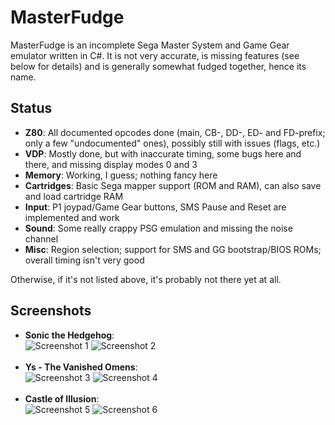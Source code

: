 # MasterFudge
MasterFudge is an incomplete Sega Master System and Game Gear emulator written in C#. It is not very accurate, is missing features (see below for details) and is generally somewhat fudged together, hence its name.

## Status
* __Z80__: All documented opcodes done (main, CB-, DD-, ED- and FD-prefix; only a few "undocumented" ones), possibly still with issues (flags, etc.)
* __VDP__: Mostly done, but with inaccurate timing, some bugs here and there, and missing display modes 0 and 3
* __Memory__: Working, I guess; nothing fancy here
* __Cartridges__: Basic Sega mapper support (ROM and RAM), can also save and load cartridge RAM 
* __Input__: P1 joypad/Game Gear buttons, SMS Pause and Reset are implemented and work
* __Sound__: Some really crappy PSG emulation and missing the noise channel
* __Misc__: Region selection; support for SMS and GG bootstrap/BIOS ROMs; overall timing isn't very good

Otherwise, if it's not listed above, it's probably not there yet at all.

## Screenshots
* __Sonic the Hedgehog__:<br>
 ![Screenshot 1](http://i.imgur.com/l3dbCzW.png) ![Screenshot 2](http://i.imgur.com/R7wxWex.png)<br><br>
* __Ys - The Vanished Omens__:<br>
 ![Screenshot 3](http://i.imgur.com/3Z0QbIr.png) ![Screenshot 4](http://i.imgur.com/sKfIdqx.png)<br><br>
* __Castle of Illusion__:<br>
 ![Screenshot 5](http://i.imgur.com/8OxXcHF.png) ![Screenshot 6](http://i.imgur.com/TXJgBPs.png)<br><br>
